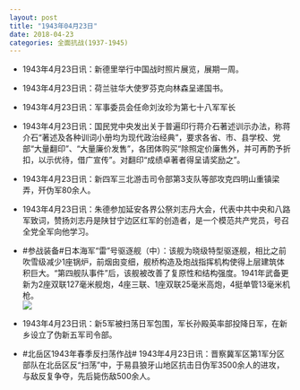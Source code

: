 ```yaml
---
layout: post
title: "1943年04月23日"
date: 2018-04-23
categories: 全面抗战(1937-1945)
---
```


<meta name="referrer" content="no-referrer" />

- 1943年4月23日讯：新德里举行中国战时照片展览，展期一周。 

- 1943年4月23日讯：荷兰驻华大使罗芬克向林森呈递国书。 

- 1943年4月23日讯：军事委员会任命刘汝珍为第七十八军军长 

- 1943年4月23日讯：国民党中央发出关于普遍印行蒋介石著述训示办法，称蒋介石“著述及各种训词小册均为现代政治经典”，要求各省、市、县学校、党部“大量翻印”、“大量廉价发售”，各团体购买“除照定价廉售外，并可再酌予折扣，以示优待，借广宣传”。对翻印“成绩卓著者得呈请奖励之”。 

- 1943年4月23日讯：新四军三北游击司令部第3支队等部攻克四明山重镇梁弄，歼伪军80余人。 

- 1943年4月23日讯：朱德参加延安各界公祭刘志丹大会，代表中共中央和八路军致词，赞扬刘志丹是陕甘宁边区红军的创造者，是一个模范共产党员，号召全党全军向他学习。 

- #参战装备#日本海军“雷”号驱逐舰（中）：该舰为晓级特型驱逐舰，相比之前吹雪级减少1座锅炉，前烟囱变细，舰桥构造及炮战指挥机构使得上层建筑体积巨大。“第四舰队事件”后，该舰被改善了复原性和结构强度。1941年武备更新为2座双联127毫米舰炮，4座三联、1座双联25毫米高炮，4挺单管13毫米机枪。 <br/><img src="https://wx2.sinaimg.cn/large/aca367d8ly1fqmcyoxbhij20db0g2mzz.jpg" />

- 1943年4月23日讯：新5军被扫荡日军包围，军长孙殿英率部投降日军，在新乡设立了伪新五军司令部。 

- #北岳区1943年春季反扫荡作战# 1943年4月23日讯：晋察冀军区第1军分区部队在北岳区反“扫荡”中，于易县狼牙山地区抗击日伪军3500余人的进攻，与敌反复争夺，先后毙伤敌500余人。 

